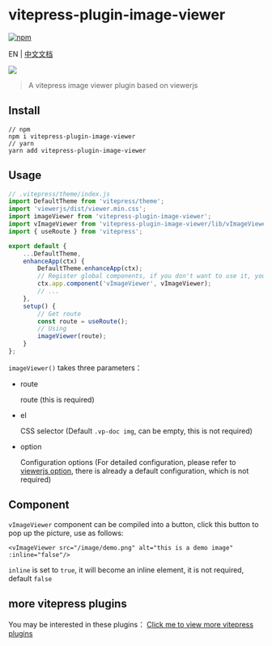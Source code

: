 # vitepress-plugin-image-viewer

[![npm](https://img.shields.io/npm/v/vitepress-plugin-image-viewer?color=green)](https://www.npmjs.com/package/vitepress-plugin-image-viewer)

EN | [中文文档](README_zh.md)

![](./demo.webp)

> A vitepress image viewer plugin based on viewerjs

## Install

```shell
// npm 
npm i vitepress-plugin-image-viewer
// yarn
yarn add vitepress-plugin-image-viewer
```

## Usage

```js
// .vitepress/theme/index.js
import DefaultTheme from 'vitepress/theme';
import 'viewerjs/dist/viewer.min.css';
import imageViewer from 'vitepress-plugin-image-viewer';
import vImageViewer from 'vitepress-plugin-image-viewer/lib/vImageViewer.vue';
import { useRoute } from 'vitepress';

export default {
    ...DefaultTheme,
    enhanceApp(ctx) {
        DefaultTheme.enhanceApp(ctx);
        // Register global components, if you don't want to use it, you don't need to add it
        ctx.app.component('vImageViewer', vImageViewer);
        // ...
    },
    setup() {
        // Get route
        const route = useRoute();
        // Using
        imageViewer(route);
    }
};
```

`imageViewer()` takes three parameters：

- route

    route (this is required)

- el
  
    CSS selector (Default `.vp-doc img`, can be empty, this is not required)

- option

    Configuration options 
    (For detailed configuration, please refer to [viewerjs option](https://github.com/fengyuanchen/viewerjs#toolbar), there is already a default configuration, which is not required)

## Component

`vImageViewer` component can be compiled into a button, click this button to pop up the picture, use as follows:

```vue
<vImageViewer src="/image/demo.png" alt="this is a demo image" :inline="false"/> 
```

`inline` is set to `true`, it will become an inline element, it is not required, default `false`

## more vitepress plugins

You may be interested in these plugins：
[Click me to view more vitepress plugins](https://github.com/T-miracle/vitepress-plugins)

